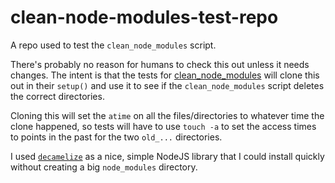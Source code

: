 # clean-node-modules-test-repo

A repo used to test the `clean_node_modules` script.

There's probably no reason for humans to check this out unless it needs changes.
The intent is that the tests for
[clean_node_modules](https://github.com/UMM-CSci/clean_node_modules) will clone
this out in their `setup()` and use it to see if the `clean_node_modules` script
deletes the correct directories.

Cloning this will set the `atime` on all the files/directories to whatever time
the clone happened, so tests will have to use `touch -a` to set the access times
to points in the past for the two `old_...` directories.

I used [`decamelize`](https://github.com/sindresorhus/decamelize) as a nice,
simple NodeJS library that I could install quickly without creating a big
`node_modules` directory.
